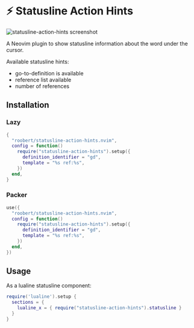 # :zap: Statusline Action Hints

![statusline-action-hints screenshot](https://user-images.githubusercontent.com/226654/217480442-ae97682d-c2e1-4dc3-a9d6-7d646ca4d025.gif)

A Neovim plugin to show statusline information about the word under the cursor.

Available statusline hints:
* go-to-definition is available
* reference list available
* number of references

## Installation

### Lazy

``` lua
{
  "roobert/statusline-action-hints.nvim",
  config = function()
    require("statusline-action-hints").setup({
      definition_identifier = "gd",
      template = "%s ref:%s",
    })
  end,
}
```

### Packer

``` lua
use({
  "roobert/statusline-action-hints.nvim",
  config = function()
    require("statusline-action-hints").setup({
      definition_identifier = "gd",
      template = "%s ref:%s",
    })
  end,
})
```

## Usage

As a lualine statusline component:

``` lua
require('lualine').setup {
  sections = {
    lualine_x = { require("statusline-action-hints").statusline }
  }
}
```
